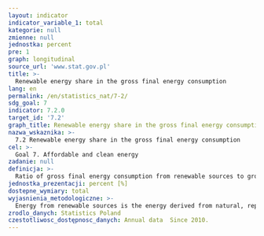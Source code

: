 ```yaml
---
layout: indicator
indicator_variable_1: total
kategorie: null
zmienne: null
jednostka: percent
pre: 1
graph: longitudinal
source_url: 'www.stat.gov.pl'
title: >-
  Renewable energy share in the gross final energy consumption
lang: en
permalink: /en/statistics_nat/7-2/
sdg_goal: 7
indicator: 7.2.0
target_id: '7.2'
graph_title: Renewable energy share in the gross final energy consumption
nazwa_wskaznika: >-
  7.2 Renewable energy share in the gross final energy consumption
cel: >-
  Goal 7. Affordable and clean energy
zadanie: null
definicja: >-
  Ratio of gross final energy consumption from renewable sources to gross final energy consumption from all sources.
jednostka_prezentacji: percent [%]
dostepne_wymiary: total
wyjasnienia_metodologiczne: >-
  Energy from renewable sources is the energy derived from natural, repetitive environmental processes, obtained from renewable non-fossil energy sources (energy: water, wind, solar heat, geothermal heat, waves, sea currents and tides and energy obtained from biomass, biogas, biofuels).Gross energy consumption is a final consumption of energy carriers by the consumers (industry, transport sector, service sector, households, agriculture, forestry and fishery sector) including electricity and heat consumption by industry for electricity and heat generation as well as transformation and distribution looses.
zrodlo_danych: Statistics Poland
czestotliwosc_dostępnosc_danych: Annual data  Since 2010.
---
```


